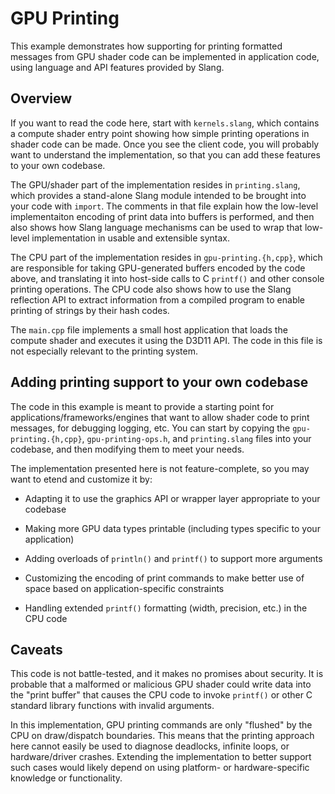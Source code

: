 GPU Printing
============

This example demonstrates how supporting for printing formatted messages from GPU shader code can be implemented in application code, using language and API features provided by Slang.

Overview
--------

If you want to read the code here, start with `kernels.slang`, which contains a compute shader entry point showing how simple printing operations in shader code can be made.
Once you see the client code, you will probably want to understand the implementation, so that you can add these features to your own codebase.

The GPU/shader part of the implementation resides in `printing.slang`, which provides a stand-alone Slang module intended to be brought into your code with `import`.
The comments in that file explain how the low-level implementaiton encoding of print data into buffers is performed, and then also shows how Slang language mechanisms can be used to wrap that low-level implementation in usable and extensible syntax.

The CPU part of the implementation resides in `gpu-printing.{h,cpp}`, which are responsible for taking GPU-generated buffers encoded by the code above, and translating it into host-side calls to C `printf()` and other console printing operations.
The CPU code also shows how to use the Slang reflection API to extract information from a compiled program to enable printing of strings by their hash codes.

The `main.cpp` file implements a small host application that loads the compute shader and executes it using the D3D11 API.
The code in this file is not especially relevant to the printing system.

Adding printing support to your own codebase
--------------------------------------------

The code in this example is meant to provide a starting point for applications/frameworks/engines that want to allow shader code to print messages, for debugging logging, etc.
You can start by copying the `gpu-printing.{h,cpp}`, `gpu-printing-ops.h`, and `printing.slang` files into your codebase, and then modifying them to meet your needs.

The implementation presented here is not feature-complete, so you may want to etend and customize it by:

* Adapting it to use the graphics API or wrapper layer appropriate to your codebase

* Making more GPU data types printable (including types specific to your application)

* Adding overloads of `println()` and `printf()` to support more arguments

* Customizing the encoding of print commands to make better use of space based on application-specific constraints

* Handling extended `printf()` formatting (width, precision, etc.) in the CPU code

Caveats
-------

This code is not battle-tested, and it makes no promises about security.
It is probable that a malformed or malicious GPU shader could write data into the "print buffer" that causes the CPU code to invoke `printf()` or other C standard library functions with invalid arguments.

In this implementation, GPU printing commands are only "flushed" by the CPU on draw/dispatch boundaries.
This means that the printing approach here cannot easily be used to diagnose deadlocks, infinite loops, or hardware/driver crashes.
Extending the implementation to better support such cases would likely depend on using platform- or hardware-specific knowledge or functionality.
